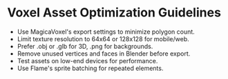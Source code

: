 # Voxel Asset Optimization Guidelines

- Use MagicaVoxel's export settings to minimize polygon count.
- Limit texture resolution to 64x64 or 128x128 for mobile/web.
- Prefer .obj or .glb for 3D, .png for backgrounds.
- Remove unused vertices and faces in Blender before export.
- Test assets on low-end devices for performance.
- Use Flame's sprite batching for repeated elements.
